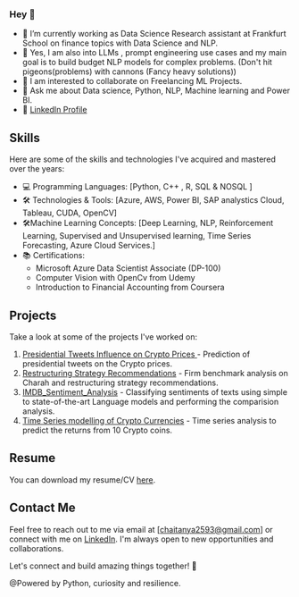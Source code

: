 ### Hey 👋


- 🔭 I’m currently working as Data Science Research assistant at Frankfurt School on finance topics with Data Science and NLP.
- 🌱 Yes, I am also into LLMs , prompt engineering use cases and my main goal is to build budget NLP models for complex problems. (Don't hit pigeons(problems) with cannons (Fancy heavy solutions))
- 👯 I am interested to collaborate on Freelancing ML Projects.
- 💬 Ask me about Data science, Python, NLP, Machine learning and Power BI.
- 📝 [LinkedIn Profile](https://www.linkedin.com/in/v-s-chaitanya-madduri-2886447a)

## Skills

Here are some of the skills and technologies I've acquired and mastered over the years:

- 💻 Programming Languages: [Python, C++ , R, SQL & NOSQL ]
- 🛠️ Technologies & Tools: [Azure, AWS, Power BI, SAP analystics Cloud, Tableau, CUDA, OpenCV]
- 🛠️Machine Learning Concepts: [Deep Learning, NLP, Reinforcement Learning, Supervised and Unsupervised learning, Time Series Forecasting, Azure Cloud Services.]
- 📚 Certifications:
    -   Microsoft Azure Data Scientist Associate (DP-100)
    -   Computer Vision with OpenCv from Udemy
    -   Introduction to Financial Accounting from Coursera

## Projects

Take a look at some of the projects I've worked on:

1. [Presidential Tweets Influence on Crypto Prices	](https://github.com/chaitanya2593/GSFM_t9_Presidential_Tweets) - Prediction of presidential tweets on the Crypto prices.
2. [Restructuring Strategy Recommendations](https://github.com/chaitanya2593/SPM_G3) -  Firm benchmark analysis on Charah and restructuring strategy recommendations.
3. [IMDB_Sentiment_Analysis](https://github.com/chaitanya2593/IMDB_Sentiment_Analysis) - Classifying sentiments of texts using simple to state-of-the-art Language models and performing the comparision analysis.
4. [Time Series modelling of Crypto Currencies](https://github.com/chaitanya2593/Crypto_Timeseries_Analysis) - Time series analysis to predict the returns from 10 Crypto coins.



## Resume

You can download my resume/CV [here](https://github.com/chaitanya2593/chaitanya2593/blob/main/chaitanya_madduri_cv.pdf).

## Contact Me

Feel free to reach out to me via email at [chaitanya2593@gmail.com] or connect with me on [LinkedIn](https://www.linkedin.com/in/v-s-chaitanya-madduri-2886447a). I'm always open to new opportunities and collaborations.

Let's connect and build amazing things together! 🚀

@Powered by Python, curiosity and resilience. 
